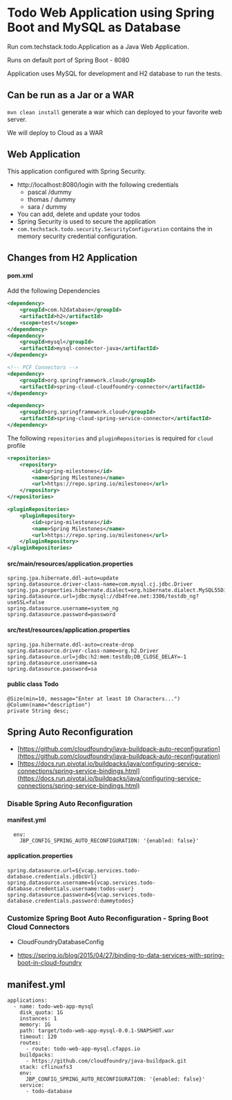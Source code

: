 # Todo Web Application using Spring Boot and MySQL as Database

Run com.techstack.todo.Application as a Java Web Application.

Runs on default port of Spring Boot - 8080

Application uses MySQL for development and H2 database to run the tests.

## Can be run as a Jar or a WAR

`mvn clean install` generate a war which can deployed to your favorite web server.

We will deploy to Cloud as a WAR

## Web Application
This application configured with Spring Security.

- http://localhost:8080/login with the following credentials
    - pascal /dummy
    - thomas / dummy
    - sara / dummy
- You can add, delete and update your todos
- Spring Security is used to secure the application
- `com.techstack.todo.security.SecurityConfiguration` contains the in memory security credential configuration.


## Changes from H2 Application

#### pom.xml

Add the following Dependencies
```xml
<dependency>
	<groupId>com.h2database</groupId>
	<artifactId>h2</artifactId>
	<scope>test</scope>
</dependency>
<dependency>
	<groupId>mysql</groupId>
	<artifactId>mysql-connector-java</artifactId>
</dependency>

<!-- PCF Connectors -->
<dependency>
    <groupId>org.springframework.cloud</groupId>
    <artifactId>spring-cloud-cloudfoundry-connector</artifactId>
</dependency>

<dependency>
    <groupId>org.springframework.cloud</groupId>
    <artifactId>spring-cloud-spring-service-connector</artifactId>
</dependency>
```

The following `repositories` and `pluginRepositories` is required for `cloud` profile
```xml
<repositories>
    <repository>
        <id>spring-milestones</id>
        <name>Spring Milestones</name>
        <url>https://repo.spring.io/milestones</url>
    </repository>
</repositories>

<pluginRepositories>
    <pluginRepository>
        <id>spring-milestones</id>
        <name>Spring Milestones</name>
        <url>https://repo.spring.io/milestones</url>
    </pluginRepository>
</pluginRepositories>
```

#### src/main/resources/application.properties

```
spring.jpa.hibernate.ddl-auto=update
spring.datasource.driver-class-name=com.mysql.cj.jdbc.Driver
spring.jpa.properties.hibernate.dialect=org.hibernate.dialect.MySQL55Dialect
spring.datasource.url=jdbc:mysql://db4free.net:3306/testdb_ng?useSSL=false
spring.datasource.username=system_ng
spring.datasource.password=password
```

#### src/test/resources/application.properties

```
spring.jpa.hibernate.ddl-auto=create-drop
spring.datasource.driver-class-name=org.h2.Driver
spring.datasource.url=jdbc:h2:mem:testdb;DB_CLOSE_DELAY=-1
spring.datasource.username=sa
spring.datasource.password=sa
```

#### public class Todo

```
@Size(min=10, message="Enter at least 10 Characters...")
@Column(name="description")
private String desc;
```

## Spring Auto Reconfiguration

- [https://github.com/cloudfoundry/java-buildpack-auto-reconfiguration](https://github.com/cloudfoundry/java-buildpack-auto-reconfiguration)
- [https://docs.run.pivotal.io/buildpacks/java/configuring-service-connections/spring-service-bindings.html](https://docs.run.pivotal.io/buildpacks/java/configuring-service-connections/spring-service-bindings.html)


### Disable Spring Auto Reconfiguration

#### manifest.yml

```
  env:
    JBP_CONFIG_SPRING_AUTO_RECONFIGURATION: '{enabled: false}'
```
#### application.properties

```
spring.datasource.url=${vcap.services.todo-database.credentials.jdbcUrl}
spring.datasource.username=${vcap.services.todo-database.credentials.username:todos-user}
spring.datasource.password=${vcap.services.todo-database.credentials.password:dummytodos}
```

### Customize Spring Boot Auto Reconfiguration - Spring Boot Cloud Connectors

- CloudFoundryDatabaseConfig

- https://spring.io/blog/2015/04/27/binding-to-data-services-with-spring-boot-in-cloud-foundry

## manifest.yml
```
applications:
  - name: todo-web-app-mysql
    disk_quota: 1G
    instances: 1
    memory: 1G
    path: target/todo-web-app-mysql-0.0.1-SNAPSHOT.war
    timeout: 120
    routes:
      - route: todo-web-app-mysql.cfapps.io
    buildpacks:
      - https://github.com/cloudfoundry/java-buildpack.git
    stack: cflinuxfs3
    env:
      JBP_CONFIG_SPRING_AUTO_RECONFIGURATION: '{enabled: false}'
    service:
      - todo-database
 ```